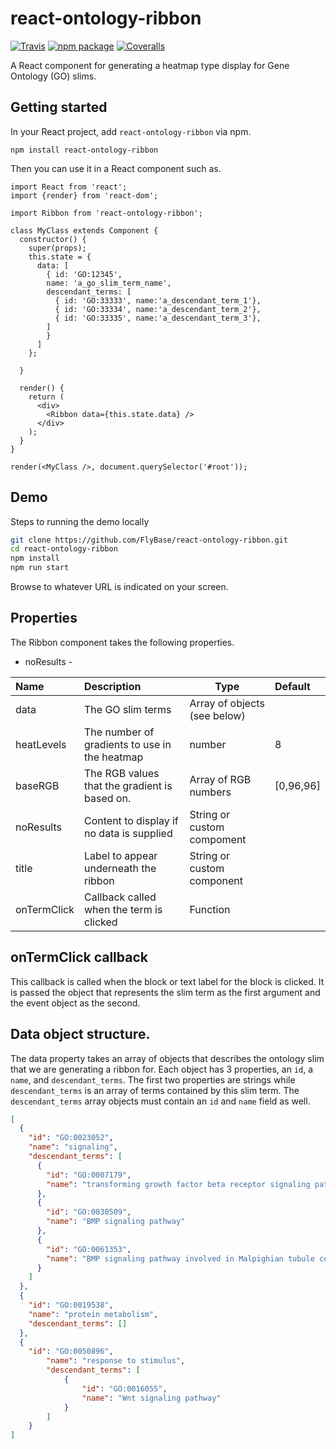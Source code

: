 # react-ontology-ribbon

[![Travis][build-badge]][build]
[![npm package][npm-badge]][npm]
[![Coveralls][coveralls-badge]][coveralls]

A React component for generating a heatmap type display for Gene Ontology (GO) slims.

## Getting started

In your React project, add `react-ontology-ribbon` via npm.

`npm install react-ontology-ribbon`

Then you can use it in a React component such as.

```JSX
import React from 'react';
import {render} from 'react-dom';

import Ribbon from 'react-ontology-ribbon';

class MyClass extends Component {
  constructor() {
    super(props);
    this.state = {
      data: [
        { id: 'GO:12345',
        name: 'a_go_slim_term_name',
        descendant_terms: [
          { id: 'GO:33333', name:'a_descendant_term_1'},
          { id: 'GO:33334', name:'a_descendant_term_2'},
          { id: 'GO:33335', name:'a_descendant_term_3'},
        ]
        }
      ] 
    };

  }

  render() {
    return (
      <div>
        <Ribbon data={this.state.data} />
      </div>
    );
  }
}

render(<MyClass />, document.querySelector('#root'));

```

## Demo

Steps to running the demo locally

```bash
git clone https://github.com/FlyBase/react-ontology-ribbon.git
cd react-ontology-ribbon
npm install
npm run start
```
Browse to whatever URL is indicated on your screen.

## Properties

The Ribbon component takes the following properties.

* noResults - 

| Name | Description | Type |  Default |
|:-----|:------------|------|:--------|
| data | The GO slim terms | Array of objects (see below) |  | 
| heatLevels | The number of gradients to use in the heatmap | number | 8 |
| baseRGB | The RGB values that the gradient is based on. | Array of RGB numbers | [0,96,96] |
| noResults | Content to display if no data is supplied | String or custom compoment|  | 
| title | Label to appear underneath the ribbon | String or custom component | |
| onTermClick | Callback called when the term is clicked | Function | |

## onTermClick callback

This callback is called when the block or text label for the block is clicked.
It is passed the object that represents the slim term as the first argument
and the event object as the second.

## Data object structure.

The data property takes an array of objects that describes the ontology slim that we are 
generating a ribbon for.  Each object has 3 properties, an `id`, a `name`, and `descendant_terms`.
The first two properties are strings while `descendant_terms` is an array of terms contained by
this slim term.  The `descendant_terms` array objects must contain an `id` and `name` field as well.

```JSON
[
  {
    "id": "GO:0023052",
    "name": "signaling",
    "descendant_terms": [
      {
        "id": "GO:0007179",
        "name": "transforming growth factor beta receptor signaling pathway"
      },
      {
        "id": "GO:0030509",
        "name": "BMP signaling pathway"
      },
      {
        "id": "GO:0061353",
        "name": "BMP signaling pathway involved in Malpighian tubule cell chemotaxis"
      }
    ]
  },
  {
    "id": "GO:0019538",
    "name": "protein metabolism",
    "descendant_terms": []
  },
  {
    "id": "GO:0050896",
		"name": "response to stimulus",
		"descendant_terms": [
			{
				"id": "GO:0016055",
				"name": "Wnt signaling pathway"
			}
		]
	}
]
```

[build-badge]: https://img.shields.io/travis/FlyBase/react-ontology-ribbon/master.png?style=flat-square
[build]: https://travis-ci.org/FlyBase/react-ontology-ribbon

[npm-badge]: https://img.shields.io/npm/v/npm-package.png?style=flat-square
[npm]: https://www.npmjs.org/package/react-ontology-ribbon

[coveralls-badge]: https://img.shields.io/coveralls/FlyBase/react-ontology-ribbon/master.png?style=flat-square
[coveralls]: https://coveralls.io/github/FlyBase/react-ontology-ribbon
